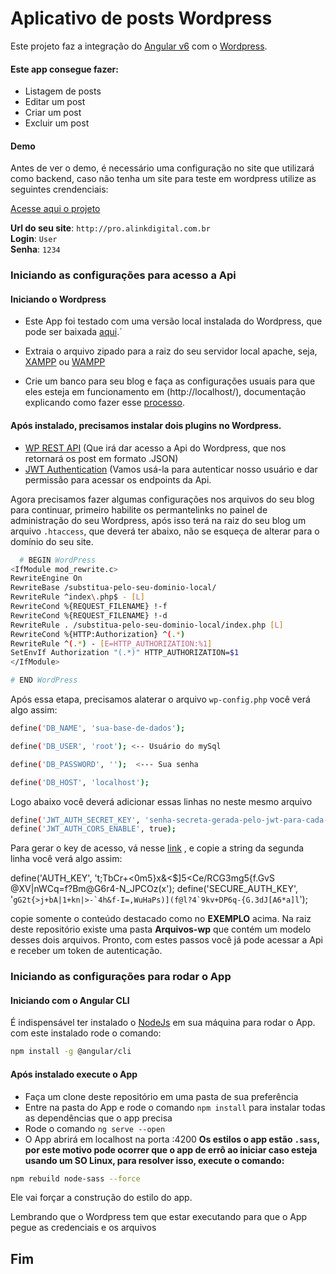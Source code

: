 # Aplicativo de posts Wordpress

Este projeto faz a integração do [Angular v6]() com o [Wordpress](https://wordpress.org). 

#### Este app consegue fazer:
- Listagem de posts
- Editar um post
- Criar um post 
- Excluir um post

#### Demo

Antes de ver o demo, é necessário uma configuração no site que utilizará como backend, caso não tenha um site para teste em wordpress utilize as seguintes crendenciais:

[Acesse aqui o projeto](https://wordpress-posts.netlify.app)

<b>Url do seu site</b>: `http://pro.alinkdigital.com.br` </br>
<b>Login</b>: `User`</br>
<b>Senha</b>: `1234`


### Iniciando as configurações para acesso a Api
#### Iniciando o Wordpress 
  * Este App foi testado com uma versão local instalada do Wordpress, que pode ser baixada [aqui](https://wordpress.org/download/).´

- Extraia o arquivo zipado para a raiz do seu servidor local apache, seja, [XAMPP](https://www.apachefriends.org/pt_br/download.html) ou [WAMPP](http://www.wampserver.com/en/#download-wrapper)

- Crie um banco para seu blog e faça as configurações usuais para que eles esteja em funcionamento em (http://localhost/), documentação explicando como fazer esse [processo](http://www.adamsilva.com.br/programacao/como-instalar-o-wordpress-localhost/).
#### Após instalado, precisamos instalar dois plugins no Wordpress.
 
- [WP REST API](https://br.wordpress.org/plugins/rest-api/) (Que irá dar acesso a Api do Wordpress, que nos retornará os post em formato .JSON)
- [JWT Authentication](https://wordpress.org/plugins/jwt-authentication-for-wp-rest-api/) (Vamos usá-la para autenticar nosso usuário e dar permissão para acessar os endpoints da Api.
  
 Agora precisamos fazer algumas configurações nos arquivos do seu blog para continuar, primeiro habilite os permantelinks no painel de administração do seu Wordpress, após isso terá na raiz do seu blog um arquivo ``.htaccess``, que deverá ter abaixo, não se esqueça de alterar para o domínio do seu site.
 
```sh
  # BEGIN WordPress
<IfModule mod_rewrite.c>
RewriteEngine On
RewriteBase /substitua-pelo-seu-dominio-local/
RewriteRule ^index\.php$ - [L]
RewriteCond %{REQUEST_FILENAME} !-f
RewriteCond %{REQUEST_FILENAME} !-d
RewriteRule . /substitua-pelo-seu-dominio-local/index.php [L]
RewriteCond %{HTTP:Authorization} ^(.*)
RewriteRule ^(.*) - [E=HTTP_AUTHORIZATION:%1]
SetEnvIf Authorization "(.*)" HTTP_AUTHORIZATION=$1
</IfModule>

# END WordPress
``` 
Após essa etapa, precisamos alaterar o arquivo ``wp-config.php`` você verá algo assim:

```sh
define('DB_NAME', 'sua-base-de-dados');

define('DB_USER', 'root'); <-- Usuário do mySql

define('DB_PASSWORD', '');  <--- Sua senha

define('DB_HOST', 'localhost');
```
Logo abaixo você deverá adicionar essas linhas no neste mesmo arquivo

```sh
define('JWT_AUTH_SECRET_KEY', 'senha-secreta-gerada-pelo-jwt-para-cada-site');
define('JWT_AUTH_CORS_ENABLE', true);
```
Para gerar o key de acesso, vá nesse [link](https://api.wordpress.org/secret-key/1.1/salt/) , e copie a string da segunda linha 
você verá algo assim:

define('AUTH_KEY',         't;TbCr+<0m5}x&<$]5<Ce/RCG3mg5{f.GvS @XV|nWCq=f?Bm@G6r4-N_JPCOz(x');
define('SECURE_AUTH_KEY',  '``gG2t{>j+bA|1+kn|>-`4h&f-I=,WuHaPs)](f@l?4`9kv+DP6q-{G.3dJ[A6*a]l``'); 

copie somente o conteúdo destacado como no <strong>EXEMPLO</strong> acima.
Na raiz deste repositório existe uma pasta <strong>Arquivos-wp</strong> que contém um modelo desses dois arquivos.
Pronto, com estes passos você já pode acessar a Api e receber um token de autenticação.

### Iniciando as configurações para rodar o App
#### Iniciando com o Angular CLI
É indispensável ter instalado o [NodeJs](https://nodejs.org/en/download) em sua máquina para rodar o App.
com este instalado rode o comando:
```sh
npm install -g @angular/cli
```
#### Após instalado execute o App
- Faça um clone deste repositório em uma pasta de sua preferência
- Entre na pasta do App e rode o comando ``npm install`` para instalar todas as dependências que o app precisa
- Rode o comando ``ng serve --open``
- O App abrirá em localhost na porta :4200
<strong> Os estilos o app estão ``.sass``, por este motivo pode ocorrer que o app de errô ao iniciar caso esteja usando um SO Linux, para resolver isso, execute o comando: </strong>
  
```sh
npm rebuild node-sass --force
````
Ele vai forçar a construção do estilo do app. 

Lembrando que o Wordpress tem que estar executando para que o App pegue as credenciais e os arquivos
## Fim




